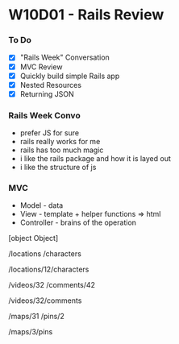# W10D01 - Rails Review

### To Do
- [x] "Rails Week" Conversation
- [x] MVC Review
- [x] Quickly build simple Rails app
- [x] Nested Resources
- [x] Returning JSON

### Rails Week Convo
* prefer JS for sure
* rails really works for me
* rails has too much magic
* i like the rails package and how it is layed out
* i like the structure of js

### MVC
* Model - data
* View - template + helper functions => html
* Controller - brains of the operation



[object Object]

/locations
/characters

/locations/12/characters

/videos/32
/comments/42

/videos/32/comments

/maps/31
/pins/2

/maps/3/pins










